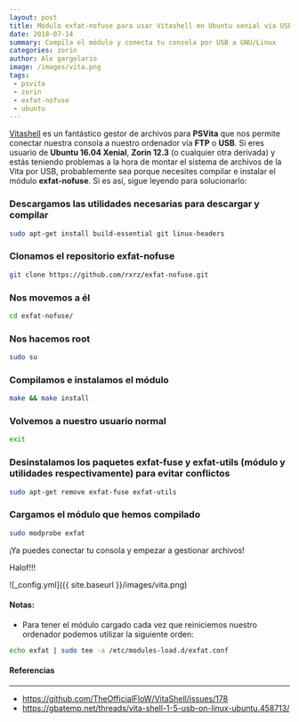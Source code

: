 ```yaml
---
layout: post
title: Módulo exfat-nofuse para usar Vitashell en Ubuntu xenial vía USB
date: 2018-07-14
summary: Compila el módulo y conecta tu consola por USB a GNU/Linux
categories: zorin
author: Ale gargolario
image: /images/vita.png
tags:
 - psvita
 - zorin
 - exfat-nofuse
 - ubuntu
---
```


[Vitashell](https://github.com/TheOfficialFloW/VitaShell/releases/) es un fantástico gestor de archivos para **PSVita** que nos permite conectar nuestra consola a nuestro ordenador vía **FTP** o **USB**. Si eres usuario de **Ubuntu 16.04 Xenial**, **Zorin 12.3** (o cualquier otra derivada) y estás teniendo problemas a la hora de montar el sistema de archivos de la Vita por USB, probablemente sea porque necesites compilar e instalar el módulo **exfat-nofuse**. Si es así, sigue leyendo para solucionarlo: 


### Descargamos las utilidades necesarias para descargar y compilar

```bash
sudo apt-get install build-essential git linux-headers
```

### Clonamos el repositorio exfat-nofuse

```bash
git clone https://github.com/rxrz/exfat-nofuse.git
```

### Nos movemos a él

```bash
cd exfat-nofuse/
```
### Nos hacemos **root**

```bash
sudo su
```
### Compilamos e instalamos el módulo

```bash
make && make install
```

### Volvemos a nuestro usuario normal

```bash
exit
```
### Desinstalamos los paquetes **exfat-fuse** y **exfat-utils** (módulo y utilidades respectivamente) para evitar conflictos 

```bash
sudo apt-get remove exfat-fuse exfat-utils
```

### Cargamos el módulo que hemos compilado

```bash
sudo modprobe exfat
```
¡Ya puedes conectar tu consola y empezar a gestionar archivos!


Halof!!!


![_config.yml]({{ site.baseurl }}/images/vita.png)

#### Notas:
+ Para tener el módulo cargado cada vez que reiniciemos nuestro ordenador podemos utilizar la siguiente orden:

```bash
echo exfat | sudo tee -a /etc/modules-load.d/exfat.conf
```
#### Referencias
***

+ https://github.com/TheOfficialFloW/VitaShell/issues/178
+ https://gbatemp.net/threads/vita-shell-1-5-usb-on-linux-ubuntu.458713/
